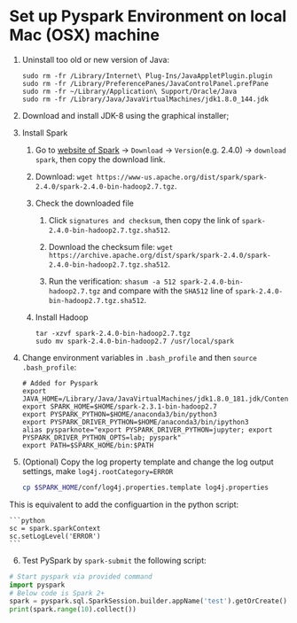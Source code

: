 # Set up Pyspark Environment on local Mac (OSX) machine

1. Uninstall too old or new version of Java:

    ```shell
    sudo rm -fr /Library/Internet\ Plug-Ins/JavaAppletPlugin.plugin
    sudo rm -fr /Library/PreferencePanes/JavaControlPanel.prefPane
    sudo rm -fr ~/Library/Application\ Support/Oracle/Java
    sudo rm -fr /Library/Java/JavaVirtualMachines/jdk1.8.0_144.jdk
    ```

2. Download and install JDK-8 using the graphical installer;

3. Install Spark

    1. Go to [website of Spark](https://spark.apache.org/) -> `Download` -> `Version`(e.g. 2.4.0) -> `download spark`, then copy the download link.
    
    2. Download: `wget https://www-us.apache.org/dist/spark/spark-2.4.0/spark-2.4.0-bin-hadoop2.7.tgz`.
    
    3. Check the downloaded file
    
        1. Click `signatures and checksum`, then copy the link of `spark-2.4.0-bin-hadoop2.7.tgz.sha512`.
        
        2. Download the checksum file: `wget https://archive.apache.org/dist/spark/spark-2.4.0/spark-2.4.0-bin-hadoop2.7.tgz.sha512`.
        
        3. Run the verification: `shasum -a 512 spark-2.4.0-bin-hadoop2.7.tgz` and compare with the `SHA512` line of `spark-2.4.0-bin-hadoop2.7.tgz.sha512`.
        
    4. Install Hadoop
    
        ```shell
        tar -xzvf spark-2.4.0-bin-hadoop2.7.tgz
        sudo mv spark-2.4.0-bin-hadoop2.7 /usr/local/spark
        ```

4. Change environment variables in `.bash_profile` and then `source .bash_profile`:

    ```shell
    # Added for Pyspark
    export JAVA_HOME=/Library/Java/JavaVirtualMachines/jdk1.8.0_181.jdk/Contents/Home/
    export SPARK_HOME=$HOME/spark-2.3.1-bin-hadoop2.7
    export PYSPARK_PYTHON=$HOME/anaconda3/bin/python3
    export PYSPARK_DRIVER_PYTHON=$HOME/anaconda3/bin/ipython3
    alias pysparknote="export PYSPARK_DRIVER_PYTHON=jupyter; export PYSPARK_DRIVER_PYTHON_OPTS=lab; pyspark"
    export PATH=$SPARK_HOME/bin:$PATH
    ```

5. (Optional) Copy the log property template and change the log output settings, make `log4j.rootCategory=ERROR`

    ```bash
    cp $SPARK_HOME/conf/log4j.properties.template log4j.properties
    ```

This is equivalent to add the configuartion in the python script:

    ```python
    sc = spark.sparkContext
    sc.setLogLevel('ERROR')
    ```

6. Test PySpark by `spark-submit` the following script:

```python
# Start pyspark via provided command
import pyspark
# Below code is Spark 2+
spark = pyspark.sql.SparkSession.builder.appName('test').getOrCreate()
print(spark.range(10).collect())
```